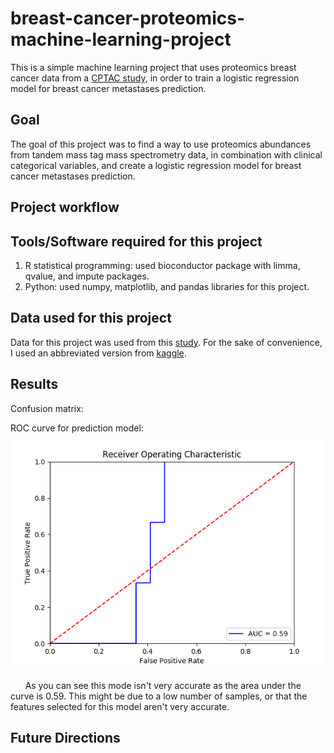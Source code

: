 # breast-cancer-proteomics-machine-learning-project

This is a simple machine learning project that uses proteomics breast cancer data from a [CPTAC study](https://www.nature.com/articles/nature18003), 
in order to train a logistic regression model for breast cancer metastases prediction. 

## Goal
The goal of this project was to find a way to use proteomics abundances from tandem mass tag mass spectrometry data, in combination with
clinical categorical variables, and create a logistic regression model for breast cancer metastases prediction. 

## Project workflow

## Tools/Software required for this project
1. R statistical programming: used bioconductor package with limma, qvalue, and impute packages. 
2. Python: used numpy, matplotlib, and pandas libraries for this project.

## Data used for this project
Data for this project was used from this [study](https://www.nature.com/articles/nature18003). For the sake of convenience, I used an 
abbreviated version from [kaggle](https://www.kaggle.com/piotrgrabo/breastcancerproteomes).

## Results
Confusion matrix:
      

ROC curve for prediction model:&nbsp;&nbsp;&nbsp;&nbsp;&nbsp;&nbsp;
![alt text](https://github.com/wongak626/breast-cancer-proteomics-machine-learning-project/blob/master/ROC.png)

&nbsp;&nbsp;&nbsp;&nbsp;&nbsp;
As you can see this mode isn't very accurate as the area under the curve is 0.59. This might be due to a low number of samples, or that the features selected for this model aren't very accurate.


## Future Directions





